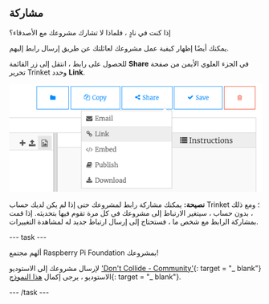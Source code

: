 ## مشاركة

إذا كنت في نادٍ ، فلماذا لا تشارك مشروعك مع الأصدقاء؟

يمكنك أيضًا إظهار كيفية عمل مشروعك لعائلتك عن طريق إرسال رابط إليهم.

للحصول على رابط ، انتقل إلى زر القائمة **Share** في الجزء العلوي الأيمن من صفحة تحرير Trinket وحدد **Link**.

![تم تمديد زر القائمة "مشاركة" ، مع تمييز "الرابط".](images/share-button.png)

**نصيحة:** يمكنك مشاركة رابط لمشروعك حتى إذا لم يكن لديك حساب Trinket ؛ ومع ذلك ، بدون حساب ، سيتغير الارتباط إلى مشروعك في كل مرة تقوم فيها بتحديثه. إذا قمت بمشاركة الرابط مع شخص ما ، فستحتاج إلى إرسال ارتباط جديد له لمشاهدة التغييرات.

--- task ---

ألهم مجتمع Raspberry Pi Foundation بمشروعك!

لإرسال مشروعك إلى الاستوديو ['Don't Collide - Community'](https://wke.lt/w/s/KobNfx){: target = "_ blank"} الاستوديو ، يرجى إكمال [هذا النموذج](https://form.raspberrypi.org/f/community-project-submissions){: target = "_ blank"}.

--- /task ---
